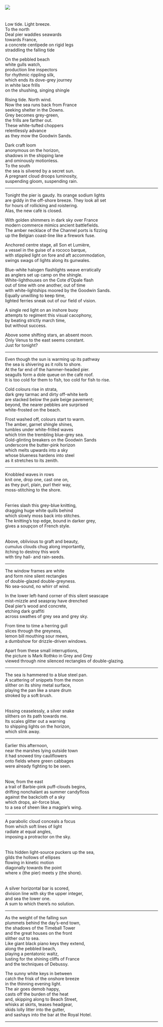 <a href="https://dev.visual-essays.app"><img src="https://dev-visual-essays.netlify.app/images/ve-button.png"></a>
<param ve-config title="Impressions" author="Diana Hirst" layout="vtl" 
banner="https://stor.artstor.org/stor/0d641b7a-318e-4c7f-8789-6452984df301">

<param ve-entity eid="Q1011096" aliases="Deal">

#

Low tide. Light breeze.   
To the north   
Deal pier waddles seawards   
towards France,   
a concrete centipede on rigid legs   
straddling the falling tide   
<param ve-image url="https://upload.wikimedia.org/wikipedia/commons/f/f7/Deal_Pier_-_geograph.org.uk_-_2845204.jpg" label="Deal Pier" attribution="Oast House Archive  via Wikimedia Commons" license="CC BY-SA 2.0">

On the pebbled beach   
white gulls watch,   
production line inspectors   
for rhythmic rippling silk,   
which ends its dove-grey journey   
in white lace frills   
on the shushing, singing shingle   
<param ve-image url="https://upload.wikimedia.org/wikipedia/commons/f/f0/Coastline_near_Deal_castle_%282012%29_-_panoramio.jpg" label="Coastline near Deal Castle" attribution="Alexander Kachkaev via Wikimedia Commons" license="CC BY 3.0">

Rising tide. North wind.   
Now the sea runs back from France   
seeking shelter in the Downs.   
Grey becomes grey-green,   
the frills are farther out.   
These white-tufted choppers   
relentlessly advance   
as they mow the Goodwin Sands.   

Dark craft loom   
anonymous on the horizon,   
shadows in the shipping lane   
and ominously motionless.   
To the south   
the sea is silvered by a secret sun.   
A pregnant cloud droops luminosity,   
suspending gloom, suspending rain.   

***

Tonight the pier is gaudy.  Its orange sodium lights   
are giddy in the off-shore breeze.  They look all set   
for hours of rollicking and roistering.   
Alas, the new café is closed.   
<param ve-image url="https://upload.wikimedia.org/wikipedia/commons/7/72/Pier-of-Deal-07.jpg" label="Pier of Deal" attribution="Immanuel Giel, via Wikimedia Commons" license="CC BY-SA 4.0">

With golden shimmers in dark sky over France   
modern commerce mimics ancient battlefields.   
The amber necklace of the Channel ports is fizzing   
up the Belgian coast-line like a firework fuse.   

Anchored centre stage, all Son et Lumière,   
a vessel in the guise of a rococo barque,   
with stippled light on fore and aft accommodation,   
swings swags of lights along its gunwales.   

Blue-white halogen flashlights weave erratically   
as anglers set up camp on the shingle.   
White-lighthouses on the Cote d’Opale flash   
out of time with one another, out of time   
with white-lightships moored by the Goodwin Sands.   
Equally unwilling to keep time,   
lighted ferries sneak out of our field of vision.   

A single red light on an inshore buoy    
attempts to regiment this visual cacophony,   
by beating strictly march time,    
but without success.   

Above some shifting stars, an absent moon.   
Only Venus to the east seems constant.   
Just for tonight?   

***

Even though the sun is warming up its pathway   
the sea is shivering as it rolls to shore.   
At the far end of the hammer-headed pier.   
seagulls form a dole queue on the café roof.   
It is too cold for them to fish, too cold for fish to rise.   

Cold colours rise in strata,   
dark grey tarmac and dirty off-white kerb   
are stacked below the pale beige pavement;   
beyond, the nearer pebbles are surprised   
white-frosted on the beach.   
<param ve-image url="https://upload.wikimedia.org/wikipedia/commons/e/e5/Sea-front_in_Deal_%282012%29_-_panoramio.jpg" label="Sea-front in Deal" attribution="Alexander Kachkaev, via Wikimedia Commons" license="CC BY 3.0">

Frost washed off, colours start to warm.   
The amber, garnet shingle shines,   
tumbles under white-frilled waves   
which trim the trembling blue-grey sea.   
Gold-glinting breakers on the Goodwin Sands   
underscore the butter-pink horizon   
which melts upwards into a sky   
whose blueness hardens into steel   
as it stretches to its zenith.   

***
 
Knobbled waves in rows   
knit one, drop one, cast one on,   
as they purl, plain, purl their way,   
moss-stitching to the shore.   
<br><br>
Ferries slash this grey-blue knitting,   
dragging huge white quills behind   
which slowly moss back into stitches.   
The knitting’s top edge, bound in darker grey,   
gives a soupçon of French style.   
<br><br>
Above, oblivious to graft and beauty,   
cumulus clouds chug along importantly,   
itching to destroy this work   
with tiny hail- and rain-seeds.   

***

The window frames are white   
and form nine silent rectangles   
of double-glazed double-greyness.   
No sea-sound, no whirr of wind.   

In the lower left-hand corner of this silent seascape   
mist-mizzle and seaspray have drenched   
Deal pier’s wood and concrete,   
etching dark graffiti   
across swathes of grey sea and grey sky.   

From time to time a herring gull   
slices through the greyness,   
lemon bill mouthing sour mews,      
a dumbshow for drizzle-driven windows.

Apart from these small interruptions,   
the picture is Mark Rothko in Grey and Grey   
viewed through nine silenced rectangles of double-glazing.   
<param ve-image url="https://upload.wikimedia.org/wikipedia/commons/3/39/Rothko_Paper_Works.jpg" label="Mark Rothko Paper Works" attribution="via Wikimedia Commons" license="CC BY-SA 4.0">

***

 
The sea is hammered to a blue steel pan.   
A scattering of snippets from the moon   
slither on its shiny metal surface,   
playing the pan like a snare drum   
stroked by a soft brush.   
<br><br>
Hissing ceaselessly, a silver snake   
slithers on its path towards me.   
Its scales glitter out a warning   
to shipping lights on the horizon,   
which slink away.   

***

Earlier this afternoon,    
near the marshes lying outside town   
it had snowed tiny cauliflowers   
onto fields where green cabbages   
were already fighting to be seen.   
<br><br>
Now, from the east   
a trail of Barbie-pink puff-clouds begins,   
drifting nonchalant as summer candyfloss   
against the backcloth of a sky   
which drops, air-force blue,    
to a sea of sheen like a magpie’s wing.   

***

A parabolic cloud conceals a focus   
from which soft lines of light   
radiate at equal angles,   
imposing a protractor on the sky.   
<br><br>
This hidden light-source puckers up the sea,   
gilds the hollows of ellipses   
flowing in kinetic motion   
diagonally towards the point   
where x (the pier) meets y (the shore).   
<br><br>
A silver horizontal bar is scored,   
division line with sky the upper integer,   
and sea the lower one.   
A sum to which there’s no solution.   

***

As the weight of the falling sun   
plummets behind the day’s-end town,   
the shadows of the Timeball Tower   
and the great houses on the front   
slither out to sea.   
Like giant black piano keys they extend,   
along the pebbled beach,   
playing a pentatonic waltz,   
lusting for the shining cliffs of France   
and the techniques of Debussy.   

The sunny white keys in between   
catch the frisk of the onshore breeze   
in the thinning evening light.   
The air goes demob happy,   
casts off the burden of the heat   
and, skipping along to Beach Street,   
whisks at skirts, teases headgear,   
skids lolly litter into the gutter,   
and sashays into the bar at the Royal Hotel.   

***

